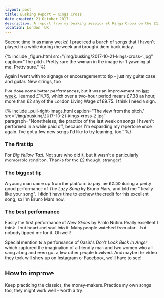 ```yaml
---
layout: post
title: Busking Report – Kings Cross
date_created: 21 October 2017
description: A report from my busking session at Kings Cross on the 21st of October!
location: London, UK
---
```


Second time in as many weeks! I practiced a bunch of songs that I haven't played in a while during the week and brought them back today.

{% include _figure.html src="/img/busking/2017-10-21-kings-cross-1.jpg" caption="The pitch. Pretty sure the woman in the image isn't yawning at me. Pretty sure." %}

Again I went with no signage or encouragement to tip - just my guitar case and guitar. New strings, too.

I've done some better performances, but it was an improvement on [last week](/busking/2017-10-14-north-greenwich). I earned £14.76, which over a two-hour period means £7.38 an hour, more than £2 shy of the London Living Wage of £9.75. I think I need a sign.

{% include _pull-right-image.html caption="The view from the pitch." src="/img/busking/2017-10-21-kings-cross-2.jpg" paragraph="Nonetheless, the practice of the last week on songs I haven't performed in a while paid off, because I'm expanding my repertoire once again. I've got a few new songs I'd like to try learning, too." %}

### The first tip

For _Big Yellow Taxi_. Not sure who did it, but it wasn't a particularly memorable rendition. Thanks for the £2 though, stranger!

### The biggest tip

A young man came up from the platform to pay me £2.50 during a pretty good performance of _The Lazy Song_ by Bruno Mars, and told me " Ireally like your song". I didn't have time to eschew the credit for this excellent song, so I'm Bruno Mars now.

### The best performance

Easily the first performance of _New Shoes_ by Paolo Nutini. Really excellent I think. I put heart and soul into it. Many people watched from afar... but nobody tipped me for it. Oh well!

Special mention to a performance of Oasis's _Don't Look Back In Anger_ which captured the imagination of a friendly man and two women who all sang along and even got a few other people involved. And maybe the video they took will show up on Instagram or Facebook, we'll have to see!

## How to improve

Keep practicing the classics, the money-makers. Practice my own songs too, they might work well - worth a try.